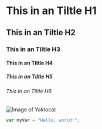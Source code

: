 # This in an Tiltle H1
## This in an Tiltle H2
### This in an Tiltle H3
#### This in an Tiltle H4
##### This in an Tiltle H5
###### This in an Tiltle H6

![Image of Yaktocat](https://octodex.github.com/images/yaktocat.png)

``` javascript
var myVar = "Hello, world!";
```
